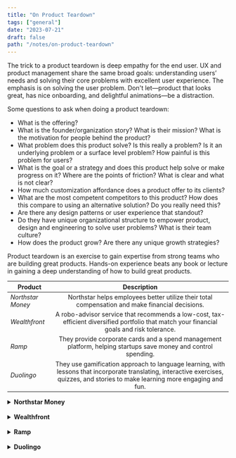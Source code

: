 ```yaml
---
title: "On Product Teardown"
tags: ["general"]
date: "2023-07-21"
draft: false
path: "/notes/on-product-teardown"
---
```


The trick to a product teardown is deep empathy for the end user. UX and product management share the same broad goals: understanding users’ needs and solving their core problems with excellent user experience. The emphasis is on solving the user problem. Don't let—product that looks great, has nice onboarding, and delightful animations—be a distraction.

Some questions to ask when doing a product teardown:
- What is the offering?
- What is the founder/organization story? What is their mission? What is the motivation for people behind the product?
- What problem does this product solve? Is this really a problem? Is it an underlying problem or a surface level problem? How painful is this problem for users?
- What is the goal or a strategy and does this product help solve or make progress on it? Where are the points of friction? What is clear and what is not clear?
- How much customization affordance does a product offer to its clients? 
- What are the most competent competitors to this product? How does this compare to using an alternative solution? Do you really need this?
- Are there any design patterns or user experience that standout?
- Do they have unique organizational structure to empower product, design and engineering to solve user problems? What is their team culture?
- How does the product grow? Are there any unique growth strategies?

Product teardown is an exercise to gain expertise from strong teams who are building great products. Hands-on experience beats any book or lecture in gaining a deep understanding of how to build great products.

| Product | Description | 
| -------------|:-------------:|
| _Northstar Money_| Northstar helps employees better utilize their total compensation and make financial decisions. |
| _Wealthfront_| A robo-advisor service that recommends a low-cost, tax-efficient diversified portfolio that match your financial goals and risk tolerance. |
| _Ramp_ | They provide corporate cards and a spend management platform, helping startups save money and control spending. |
| _Duolingo_ | They use gamification approach to language learning, with lessons that incorporate translating, interactive exercises, quizzes, and stories to make learning more engaging and fun. |

<details>
    <summary><strong>Northstar Money</strong></summary>
    <br>

<img src="../../src/images/teardown/northstarmoney.png" alt="northstar money"/>
</br>

Northstar is a financial wellness program for employees based out of Los Angeles (LA). Their mission is to democratize access to financial knowledge for all.

They have developed a set of personal financial management tools and built a team of in-house financial advisors to help guide employees through various financial and life situations with the aim of helping them understand “the full value of their compensation, equity, and benefits.”

Will Peng graduated from Princeton with about $35,000 in debt. He was frustrated with overwhelming number of options to choose from. Realizing that receiving financial advisory services is often a luxury reserved for the upper middle class or affluent, Peng decided the best way to make such services more accessible was to partner with employers to offer a financial wellness benefit to their employees.

There are so many financial services and benefits available to us today—roboadvisors, index funds, HSAs and FSAs, refinancing, Roth IRAs, and more. But how do you know what's right for you? The wealthy hire financial advisors to navigate these choices, but that is expensive for a novice saver and investor.

By making personalized financial guidance accessible to everyone, Northstar helps companies increase engagement and support their teams at scale during onboarding, open enrollment, equity events, and more.

- Takeaways:
    - 1:1 advice with credentialed financial advisors through advisor chat or video calls. Northstar pairs employees with the same advisor so they can feel comfort and familiarity rather than have an employee talk to a different individual every time they have a question.
    - The company has been intentional about hiring diverse staff so that employees are more likely to talk with people with similar backgrounds as their own.
    - Automated transfers to attain personal goals. 
    - Financial planing with custom dashboard which reflects the current and future state of your money, including income, bills, budget, and progress towards goals.
    - Offering available globally. Money is global so why not advice? It's been raising capital to penetrate all around the globe.
    - Distribution channel is clever and predictable which is done by partnering up with employers. The licensing per seat model is more sustainable over AUM model that the big players in the industry rely on. This also removes conflict between the provider and the consumer of the offering.
    - With unique set of interface, customization, and 1:1 advisor relationship, Northstar stands out among its peers. But nothing seems novel with the offering. The space is hyper-competitive. But the unique strategy of distributing via employers is great. HR is always under-funded or there is a lack of resources so having a supporting vendor like this is great to keep employees engaged. 
    - “No lingo, no fine print, and no judgement. Our team is 100% on your side.”

- Reading material:
    - [Northstar Money Website](https://www.northstarmoney.com)
    - [Northstar Blog](https://www.northstarmoney.com/blog)

</details>
<br>

<details>
    <summary><strong>Wealthfront</strong></summary>
    <br>

<img src="../../src/images/teardown/wealthfront.png" alt="wealthfront"/>
</br>

Wealthfront is an automated investment offering based in Palo Alto, California. It is a goal-based planning software with multiple goals, wealth-planning tool and other offerings.

After a successful career as the co-founder of VC firm Benchmark Capital, Andy Rachleff started Wealthfront with Dan Carroll in 2008. Andy also teaches entreprenuership at Standford.

Wealthfront levels the playing field. Because everyone deserves an equal chance to succeed. At Stanford, entrepreneurs and students alike came to Andy Rachleff for investing advice. But he often couldn’t recommend the services he used because the minimums were too high, especially for students. He saw a need to democratize access to sophisticated investment products. While Dan Carroll learned financial advisors make 90% of their revenue from the top 20% of their clients. This was during 2008 recession. People like his parents didn’t get the attention they deserved that they paid for. Dan started tinkering with a few solutions. He eventually built a prototype that got some traction, and got the attention of Andy from Stanford.

As of March 2023, Wealthfront has $43+ billion in AUM and 650k+ clients.

Wealthfront focuses on 3 controllable factors—lower taxes (tax-loss harvesting), reduced costs (flat charge 0.25% annual fee and low-cost index funds) and risk management (diversification) through automated investing software.

- Takeaways:
    - $500 for investment accounts; $1 for cash management accounts; $1 for stock accounts. Making minimum this low makes the offering accessible especially for younger generation who doesn't have much to invest. This is a great way to ride along wealth accumulation as the wealth accumulates for entry level investors. 
    - Fees 0.25 percent of assets annually and average of 0.08 percent for core portfolio.
    Account types supported: Independent and joint taxable, Roth IRA, traditional IRA, SEP IRA, rollover IRA, trusts, 529s.
    - Automatic rebalance without any minimum.
    - Wealthfront has done an excellent job with educational material and calculators including transparency on pricing. This is critical for a financial product because the industry has kept costs hidden for a long time breaching client trust. It has calculator which shows how much fees would be paid for every $10k. They also have risk slider and portfolio breakdown for each one of the risk categories. This is useful because I can explore before I can create an account. More here [investing strategy guide](https://www.wealthfront.com/investing-guide#our-strategy).
    - Besides the core robo-advsior offering, Wealthfront offers yield products via cash and bond portfolio. Both have competitive yields. 
    - It also has Stock Investing offering with fractional shares. It has stock collection which is based on theme. If you want to invest in Artificial Intelligence, you can pick AI basket. The in-app experience also recommends stocks that are not as popular making research and discoverability easier. Lastly, you can fund once and split into more than 1 stock.
    - Wealthfront also offers cryptocurrencies.
    - Overall it has welcoming branding and copy. A great example of copy for their bond portfolio—“Not too hot. Not too cold. It’s like the Goldilocks of risk.”

- Reading material:
    - [Investing Strategy Guide](https://www.wealthfront.com/investing-guide#our-strategy)
    - [Investment Methodology](https://www.wealthfront.com/methodology)
    - [Stock Investing](https://www.wealthfront.com/stock-investing)
    - [Retirement Investing](https://www.wealthfront.com/retirement)
    - [Socially Responsible Investing](https://www.wealthfront.com/socially-responsible-investing)
    - [Financial Planning](https://www.wealthfront.com/planning)
    - [Performance Calculator](https://www.wealthfront.com/historical-performance)
    - [Engineering Blog](https://www.wealthfront.com/engineering)
    - [Career Guide by Andy Rachleff 2013](https://cdn.wealthfront.com/public.email.images/2013_Silicon_Valley_Career_Guide.pdf)
    - [Building Wealthfront’s Multi-Platform Design System](https://eng.wealthfront.com/2022/05/10/building-wealthfronts-multi-platform-design-system/)
    - [Optimizing Multi-table SQL Queries for Wealthfront’s Trading System](https://eng.wealthfront.com/2023/05/31/optimizing-multi-table-sql-queries/)
    - [Onboarding Flow](https://uxarchive.com/flow/wealthfront/app-4f17cce6b7ada1ff/onboarding/appflow-5ec216be72674fdb)

</details>
<br>

<details>
    <summary><strong>Ramp</strong></summary>
    <br>

<img src="../../src/images/teardown/ramp.png" alt="ramp"/>
</br>

Ramp is a cloud based finance automation platform designed to save time and money for all size companies. Ramp's core products are corporate card and spend-management platform which tracks down real-time spending. This helps identify areas where costs can get out of hand. It helps management be proactive to cut costs in areas that are unproductive to any organization. Customers love how intuitive the products are. It is New York's fastest growing SaaS startup today (2023). 

Ramp continues to innovate in the space. They also launched Bill Pay which is a software capable of scanning invoices and using AI to automate bill-payment workflows. Another new feature called Flex mimics the structure of buy now, pay later and gives businesses a low-cost way to spread out vendor payments.

Velocity is their strategy. They continue to build at a rapid rate and helping companies streamline expense management. Ramp has done an excellent job of removing barriers for prospects to explore product demo. It has the best product tour I have come across.

Another delightful experience was the library of free tools.

- Takeaways:
    - Speed (velocity) is competitive advantage.
    - Customer support reports into product.
    - Product, design and engineering reports to the CTO.
    - Teams are organized around business outcomes.
    - No stand-ups, daily updates are asynchronous.
    - Keep teams small.
    - Let teams decide for themselves what tools to use that maximize productivity.
    - To win in the market, you need to be product-strategy-driven, not sales- or marketing-driven.
    - Bottoms up product strategy:
        - Goal → What do you want to see in the world?
        - Hypothesis → Why do you think this will work?
        - Right to Win → Why are we uniquely positioned to do this?
        - Metric → How will you measure that it does?
        - Initiatives → What do we need to do to reach the goal?
        - Risks → Why would we fail & what should we do about it?
        - Long Term Outcomes → How will this work compound?
    - Product roadmap needs to be aligned with marketing.
    - OKRs should not be used for performance management otherwise they feel forced.
    - Everyone is invited to give to opinion on product enhancements.
    - Everything at Ramp is publicly available. Teams are required to publish openly, with high clarity and high succinctness, their goals, progress, and targets.
    - Simplify: It is significantly harder to build a complex product that is simple at the surface for our users. We sweat every pixel and cut complexity until all our customers, from small mom-and-pop shops to multinational companies, can intuitively understand how to successfully use Ramp. Why have two clicks when you need one? Better yet, no clicks. The less time you spend on Ramp, the better. 
    - Taking the bets with asymmetric upside. If an outcome is exponential, take the bet.

- Reading material:
    - [Ramp](https://ramp.com)
    - [Ramp Story](https://ramp.com/blog/ramp-raises-115m-from-stripe-and-d1-to-become-nys-fastest-growing-startup-ever)
    - [Lenny's Newsletter | How Ramp builds product](https://www.lennysnewsletter.com/p/how-ramp-builds-product)
    - [Lenny's Newsletter | Velocity over everything Ramp](https://www.lennysnewsletter.com/p/velocity-over-everything-how-ramp)
    - [ACH File Overview](https://achdevguide.nacha.org/ach-file-overview#:~:text=An%20ACH%20file%20is%20a,must%20follow%20a%20specific%20order.)

</details>
<br>

<details>
    <summary><strong>Duolingo</strong></summary>
    <br>

<img src="../../src/images/teardown/duolingo.png" alt="duolingo"/>
</br>

Founded in 2011 by Luis von Ahn and Severin Hacker, the company is now (2023) valued at $6.0B. It is the most downloaded education app. Duolingo motivates users to do tasks that’s difficult, time-intensive, and mentally taxing, all while convincing them to come back tomorrow and do it all again. It is a free app for language learning via spaced repetition technique.

> We created Duolingo in 2011 with a mission to develop the best education in the world and make it universally available. I’ve always felt that economic inequality is one of the biggest problems facing humanity, and education is the best way to help most people around the world improve their lives. Our vision is to create a world where more money can’t buy you a better education. — Luis von Ahn

Gamification strategy is at the core of Duolingo. With bite-sized lessons, badges, leveling, leaderboards, sound, nudges etc., Duolingo has gamified learning. The app does a great job with reducing complexity for the user in decision-making, so they can stay focused on learning new languages. The job-to-be-done—help user learn a new language.

Based on recent [quarterly filings](https://investors.duolingo.com/static-files/706ad636-7e3f-4430-adc1-16bf0411f3d9) Duolingo has 70 million active learners.

- Takeaways: 
    - _Branding_: They established a deep relationship like student-teacher between the user and the mascot—Duo. This is a strong recognition of their brand. Duo has a lot of character and pops up throughout the workflows.
    - _Landing page_: The most surprising part of the landing page is how clear and simple it is. There is almost no friction with several CTAs or content.
    - _Gamification_: The use of gamification to increase user engagement which can be valuable especially when learning something new requires heavy load on cognition.
        - The use of simple goals, gamification, and rewards are positive reinforcements to improve retention.
        - The use of simple goals, gamification, and rewards are positive reinforcements to improve retention.
        - The use of streaks (loss aversion): “You haven’t learned anything new this week.” 
        - The use of competition (extrinsic motivation): Duolingo strikes a nice balance because it can be a double-edged sword. Those who aren’t interested in the competitive aspect are put into “easier” leagues. “Hardcore” players are removed from the easy leagues and bracketed to compete against themselves.
        - The use of encouragement (emotional safety): “Nobody likes making a mistake.” “Nobody likes feeling like an idiot.” Messages like these seem small, but they can really bring a smile to your users.
        - The use of progress to show the user how many steps it might take for them to complete.
    - _User sign-ups & onboarding_:
        - Duolingo excels in taking a user to the core product as soon as possible. This is critical in showing value in short amount of time.
        - “The free, fun, and effective way to learn a language!”. A clear Call-To-Action (CTA) makes it easy for users to move forward.
        - One of the things that set Duolingo apart from other language-learning apps is its attention to detail when it comes to copywriting. Users are greeted with cheerful messages like “Let’s do this!” or “Time to get your language on!” or “Let's get the party started!” or “15 minutes a day can teach you a language. What can 15 minutes of social media do?”
        - Users are empowered to make quick decision without being overwhelmed with too many options.
    - _Growth tactics_: Duolingo has great tactics in place for retention and engagement:
        - An overlay over the rest of the screen to keep users focused on the CTA. This allows users to focus on one action, so other options aren't competing for the user's attention.
        - Nudging users to leave after they completed their Daily Goal. Allow users to disengage from your product with a sense of completion and offer them to return to its app preventing them from feeling overwhelmed.
        - Using retention techniques across all channels—emails and phone notifications.
        - Other tactics include rewards and streaks.
        - Offering simplified experiences all across its application workflow. This ultimately helps with activation rate and user retention.
    - _Team structure & planning_: All of Product Management, Product Ops, and UX Research are part of Duolingo’s larger Product organization which reports to VP of Product.
        - While teams are metrics-driven, product teams are structured as either (1) metric-based or (2) feature-based. 
            - Metric-based teams are structured around clear metrics that impact something the company wants to improve, like revenue or DAUs. 
            - Feature-based teams are defined by the product problem we want to solve, and in most cases there isn’t a good metric that can accurately quantify success.
        - There are two main planning cycles: quarterly OKRs for all teams/areas and yearly OKRs for the whole company.

- Reading material:
    - [Duolingo](https://duolingo.com)
    - [Lenny's Newsletter | How Duolingo build products](https://www.lennysnewsletter.com/p/how-duolingo-builds-product)
    - [Lenny's Newsletter | How Duolingo reignited growth](https://www.lennysnewsletter.com/p/how-duolingo-reignited-user-growth)
    - [Lenny's Newsletter | Nickey Skarstad Interview](https://www.lennysnewsletter.com/p/nickey-skarstad-airbnb-etsy-shopify#details)
    - [Research Blog](https://research.duolingo.com/)
    - [Duolingo Blog](https://blog.duolingo.com/)
    - [Growth Model Duolingo](https://blog.duolingo.com/growth-model-duolingo/)
    - [Experiment at Duolingo](https://blog.duolingo.com/improving-duolingo-one-experiment-at-a-time/)

</details>
<br>